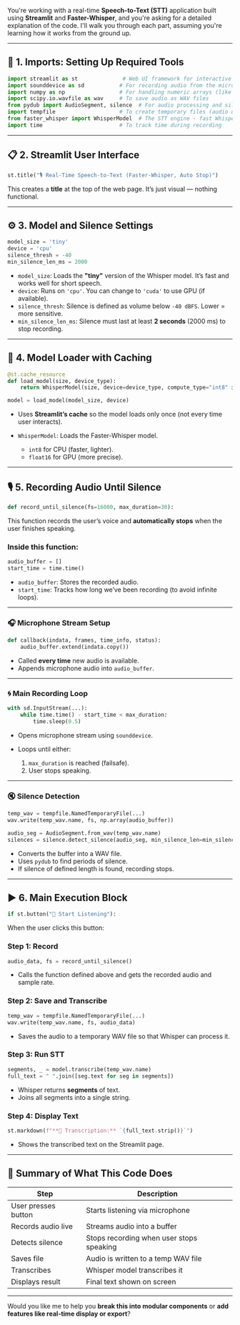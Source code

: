 You're working with a real-time **Speech-to-Text (STT)** application built using **Streamlit** and **Faster-Whisper**, and you're asking for a detailed explanation of the code. I'll walk you through each part, assuming you're learning how it works from the ground up.

---

## 🧩 1. **Imports: Setting Up Required Tools**

```python
import streamlit as st              # Web UI framework for interactive apps
import sounddevice as sd           # For recording audio from the microphone
import numpy as np                 # For handling numeric arrays (like audio data)
import scipy.io.wavfile as wav     # To save audio as WAV files
from pydub import AudioSegment, silence  # For audio processing and silence detection
import tempfile                    # To create temporary files (audio clips)
from faster_whisper import WhisperModel  # The STT engine - fast Whisper implementation
import time                        # To track time during recording
```

---

## 📋 2. **Streamlit User Interface**

```python
st.title("🎙️ Real-Time Speech-to-Text (Faster-Whisper, Auto Stop)")
```

This creates a **title** at the top of the web page. It’s just visual — nothing functional.

---

## ⚙️ 3. **Model and Silence Settings**

```python
model_size = 'tiny'
device = 'cpu'
silence_thresh = -40
min_silence_len_ms = 2000
```

- `model_size`: Loads the **"tiny"** version of the Whisper model. It’s fast and works well for short speech.
- `device`: Runs on `'cpu'`. You can change to `'cuda'` to use GPU (if available).
- `silence_thresh`: Silence is defined as volume below `-40 dBFS`. Lower = more sensitive.
- `min_silence_len_ms`: Silence must last at least **2 seconds** (2000 ms) to stop recording.

---

## 🧠 4. **Model Loader with Caching**

```python
@st.cache_resource
def load_model(size, device_type):
    return WhisperModel(size, device=device_type, compute_type="int8" if device_type == "cpu" else "float16")

model = load_model(model_size, device)
```

- Uses **Streamlit’s cache** so the model loads only once (not every time user interacts).
- `WhisperModel`: Loads the Faster-Whisper model.

  - `int8` for CPU (faster, lighter).
  - `float16` for GPU (more precise).

---

## 🎙️ 5. **Recording Audio Until Silence**

```python
def record_until_silence(fs=16000, max_duration=30):
```

This function records the user’s voice and **automatically stops** when the user finishes speaking.

### Inside this function:

```python
audio_buffer = []
start_time = time.time()
```

- `audio_buffer`: Stores the recorded audio.
- `start_time`: Tracks how long we’ve been recording (to avoid infinite loops).

---

### 🎧 Microphone Stream Setup

```python
def callback(indata, frames, time_info, status):
    audio_buffer.extend(indata.copy())
```

- Called **every time** new audio is available.
- Appends microphone audio into `audio_buffer`.

---

### 🌀 Main Recording Loop

```python
with sd.InputStream(...):
    while time.time() - start_time < max_duration:
        time.sleep(0.5)
```

- Opens microphone stream using `sounddevice`.
- Loops until either:

  1. `max_duration` is reached (failsafe).
  2. User stops speaking.

---

### 🔇 Silence Detection

```python
temp_wav = tempfile.NamedTemporaryFile(...)
wav.write(temp_wav.name, fs, np.array(audio_buffer))

audio_seg = AudioSegment.from_wav(temp_wav.name)
silences = silence.detect_silence(audio_seg, min_silence_len=min_silence_len_ms, silence_thresh=silence_thresh)
```

- Converts the buffer into a WAV file.
- Uses `pydub` to find periods of silence.
- If silence of defined length is found, recording stops.

---

## ▶️ 6. **Main Execution Block**

```python
if st.button("🎤 Start Listening"):
```

When the user clicks this button:

### Step 1: Record

```python
audio_data, fs = record_until_silence()
```

- Calls the function defined above and gets the recorded audio and sample rate.

### Step 2: Save and Transcribe

```python
temp_wav = tempfile.NamedTemporaryFile(...)
wav.write(temp_wav.name, fs, audio_data)
```

- Saves the audio to a temporary WAV file so that Whisper can process it.

### Step 3: Run STT

```python
segments, _ = model.transcribe(temp_wav.name)
full_text = " ".join([seg.text for seg in segments])
```

- Whisper returns **segments** of text.
- Joins all segments into a single string.

### Step 4: Display Text

```python
st.markdown(f"**📝 Transcription:** `{full_text.strip()}`")
```

- Shows the transcribed text on the Streamlit page.

---

## 🧠 Summary of What This Code Does

| Step                | Description                              |
| ------------------- | ---------------------------------------- |
| User presses button | Starts listening via microphone          |
| Records audio live  | Streams audio into a buffer              |
| Detects silence     | Stops recording when user stops speaking |
| Saves file          | Audio is written to a temp WAV file      |
| Transcribes         | Whisper model transcribes it             |
| Displays result     | Final text shown on screen               |

---

Would you like me to help you **break this into modular components** or **add features like real-time display or export**?
